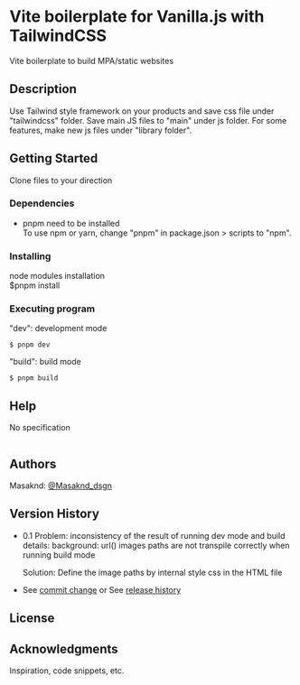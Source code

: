 # Vite boilerplate for Vanilla.js with TailwindCSS

Vite boilerplate to build MPA/static websites

## Description

Use Tailwind style framework on your products and save css file under "tailwindcss" folder.
Save main JS files to "main" under js folder. For some features, make new js files under "library folder".

## Getting Started

Clone files to your direction

### Dependencies

- pnpm need to be installed<br>
  To use npm or yarn, change "pnpm" in package.json > scripts to "npm".

### Installing

node modules installation <br>
$pnpm install

### Executing program

"dev": development mode
```
$ pnpm dev
```

"build": build mode
```
$ pnpm build
```

## Help

No specification

```

```

## Authors

Masaknd:
[@Masaknd_dsgn](https://twitter.com/Masaknd_dsgn)

## Version History

- 0.1
  Problem: inconsistency of the result of running dev mode and build
  details: background: url() images paths are not transpile correctly when running build mode

  Solution: Define the image paths by internal style css in the HTML file

- See [commit change]() or See [release history]()


## License

## Acknowledgments

Inspiration, code snippets, etc.

